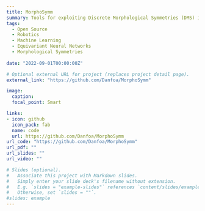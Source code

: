 ```yaml
---
title: MorphoSymm
summary: Tools for exploiting Discrete Morphological Symmetries (DMS) in rigid body dynamics using Equivariant Neural Networks
tags:
  - Open Source
  - Robotics
  - Machine Learning 
  - Equivariant Neural Networks 
  - Morphological Symmetries 
  
date: "2022-09-01T00:00:00Z"

# Optional external URL for project (replaces project detail page).
external_link: "https://github.com/Danfoa/MorphoSymm"

image:
  caption:
  focal_point: Smart

links:
- icon: github
  icon_pack: fab
  name: code
  url: https://github.com/Danfoa/MorphoSymm
url_code: "https://github.com/Danfoa/MorphoSymm"
url_pdf: ""
url_slides: ""
url_video: ""

# Slides (optional).
#   Associate this project with Markdown slides.
#   Simply enter your slide deck's filename without extension.
#   E.g. `slides = "example-slides"` references `content/slides/example-slides.md`.
#   Otherwise, set `slides = ""`.
#slides: example
---
```

